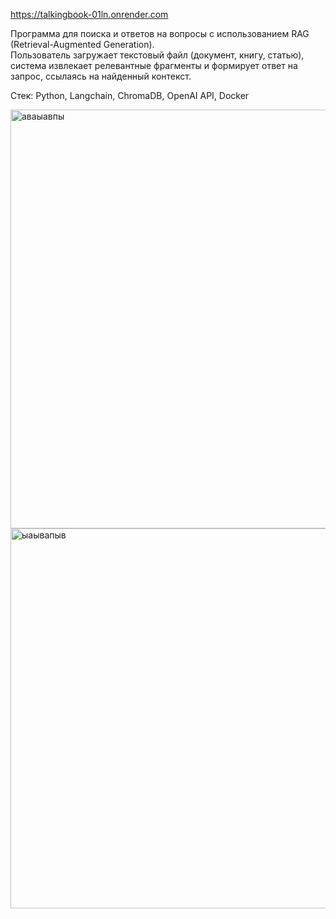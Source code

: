 https://talkingbook-01ln.onrender.com

Программа для поиска и ответов на вопросы с использованием RAG (Retrieval-Augmented Generation).  
Пользователь загружает текстовый файл (документ, книгу, статью), система извлекает релевантные фрагменты и формирует ответ на запрос, ссылаясь на найденный контекст.

Стек:
Python, Langchain, ChromaDB, OpenAI API, Docker

<img width="1022" height="670" alt="аваыавпы" src="https://github.com/user-attachments/assets/37c6120a-be61-412b-93d0-495bab7784cf" />
<img width="1552" height="608" alt="ыаывапыв" src="https://github.com/user-attachments/assets/bf3fb77b-7aaa-49bd-8833-2e730e2e94cf" />
